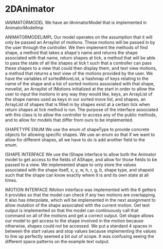 # 2DAnimator

IANIMATORMODEL
We have an IAnimatorModel that is implemented in AnimatorModelImp

ANIMATORMODELIMPL
Our model operates on the assumption that it will only be
passed an Arraylist of motions. These motions will be passed
in by the user through the controller. We then implement the
methods of find shape, a method that takes a shape's name and
returns the shape associated with that name, return shapes at 
tick, a method that will be able to pass the state of all the
shapes at tick t such that a controller can pass these shapes
to a view that could then display them, and text view motions,
a method that returns a text view of the motions provided by
the user. We have the variables of sortedMoveList, a hashmap
of keys relating to the name of the shape and a list of sorted
motions associated with that shape, movelist, an Arraylist of 
IMotions initialized at the start in order to allow the user
to input the motions in any way they would like, keys, an 
ArrayList of the shape names used as keys in our sorted move
list, and shapes, an ArrayList of shapes that is filled in by
shapes exist at a certain tick when return shapes at tick 
method is run. The purpose of the interface associated wth 
this class is to allow the controller to access any of the
public methods, and to allow for models that differ from ours
to be implemented.

SHAPETYPE ENUM
We use the enum of shapeType to provide concrete objects for
allowing specific shapes. We use an enum so that if we want to
allow for different shapes, all we have to do is add another 
field to the enum.

ISHAPE INTERFACE
We use the IShape interface to allow both the Animator model
to get access to the fields of AShape, and allow for those
fields to be passed to a view. We implemented shape to only
store the values associated with the shape itself, x, y, w,
h, r, g, b, shape type, and shapeid such that the shape can
know exactly where it is and its own state at all times.

IMOTION INTERFACE
IMotion interface was implemented with the 6 getters it
provides so that the model can check if any two motions
are overlapping. It also has interpolate, which will be
implemented in the next assignment to allow mutation of the
shape associated with the current motion. Get text output is
implemented so that the model can continuously call that command
on all of the motions and get a correct output. Get shape allows
our model to get access to the shape involved in the motion
because otherwise, shapes could not be accessed. We put a 
standard 4 spaces in between the start values and stop values 
because implementing the values to line up perfectly seemed
a bit out of scope. It was confusing seeing the different 
space patterns on the example text output.
